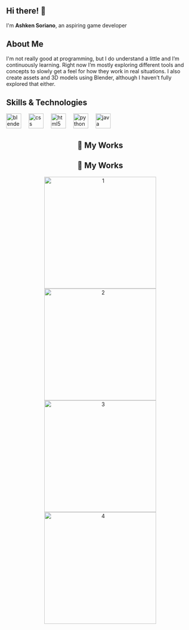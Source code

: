 ## Hi there! 👋

I'm **Ashken Soriano**, an aspiring game developer

## About Me

I'm not really good at programming, but I do understand a little and I’m continuously learning. Right now I’m mostly exploring different tools and concepts to slowly get a feel for how they work in real situations. I also create assets and 3D models using Blender, although I haven’t fully explored that either.

## Skills & Technologies

<div align="left">
  <img src="https://cdn.jsdelivr.net/gh/devicons/devicon/icons/blender/blender-original.svg" height="40" alt="blender logo"  />
  <img width="12" />
  <img src="https://cdn.jsdelivr.net/gh/devicons/devicon/icons/css3/css3-original.svg" height="40" alt="css logo"  />
  <img width="12" />
  <img src="https://cdn.jsdelivr.net/gh/devicons/devicon/icons/html5/html5-original.svg" height="40" alt="html5 logo"  />
  <img width="12" />
  <img src="https://cdn.jsdelivr.net/gh/devicons/devicon/icons/python/python-original.svg" height="40" alt="python logo"  />
  <img width="12" />
  <img src="https://cdn.jsdelivr.net/gh/devicons/devicon/icons/java/java-original.svg" height="40" alt="java logo"  />
</div>

<h2 align="center">📸 My Works</h2>

<h2 align="center">📸 My Works</h2>

<p align="center">
  <img src="https://github.com/user-attachments/assets/aa88b59c-6c2a-41d9-b578-42fe714aac28" alt="1" width="300">
  <img src="https://github.com/user-attachments/assets/6d4da3ff-a94b-4b4b-957a-b0557bb7b6a5" alt="2" width="300"><br>
  <img src="https://github.com/user-attachments/assets/866a5991-6ea6-4cdd-86eb-d958e5ba9db2" alt="3" width="300">
  <img src="https://github.com/user-attachments/assets/844704d2-d94f-4dfd-8413-bbfbbfa7ce97" alt="4" width="300">
</p>

